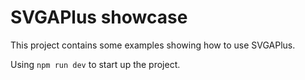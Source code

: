 # SVGAPlus showcase

This project contains some examples showing how to use SVGAPlus.

Using `npm run dev` to start up the project.
